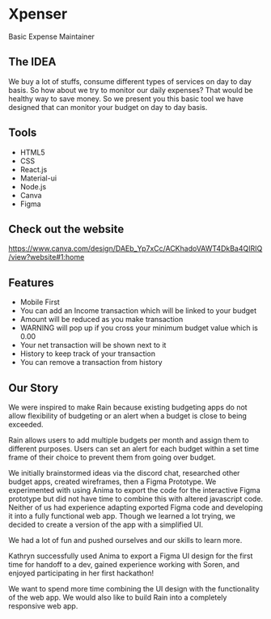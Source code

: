 # Xpenser
Basic Expense Maintainer

## The IDEA
We buy a lot of stuffs, consume different types of services on day to day basis. So how about we try to monitor our daily expenses? That would be healthy way to save money. So we present you this basic tool we have designed that can monitor your budget on day to day basis.

## Tools
* HTML5
* CSS
* React.js
* Material-ui
* Node.js
* Canva
* Figma

## Check out the website
https://www.canva.com/design/DAEb_Yp7xCc/ACKhadoVAWT4DkBa4QIRIQ/view?website#1:home

## Features
* Mobile First
* You can add an Income transaction which will be linked to your budget
* Amount will be reduced as you make transaction
* WARNING will pop up if you cross your minimum budget value which is 0.00
* Your net transaction will be shown next to it
* History to keep track of your transaction
* You can remove a transaction from history

## Our Story

We were inspired to make Rain because existing budgeting apps do not allow flexibility of budgeting or an alert when a budget is close to being exceeded. 

Rain allows users to add multiple budgets per month and assign them to different purposes. Users can set an alert for each budget within a set time frame of their choice to prevent them from going over budget.

We initially brainstormed ideas via the discord chat, researched other budget apps, created wireframes, then a Figma Prototype. We experimented with using Anima to export the code for the interactive Figma prototype but did not have time to combine this with altered javascript code. Neither of us had experience adapting exported Figma code and developing it into a fully functional web app. Though we learned a lot trying, we decided to create a version of the app with a simplified UI.

We had a lot of fun and pushed ourselves and our skills to learn more.

Kathryn successfully used Anima to export a Figma UI design for the first time for handoff to a dev, gained experience working with Soren, and enjoyed participating in her first hackathon!

We want to spend more time combining the UI design with the functionality of the web app. We would also like to build Rain into a completely responsive web app.
